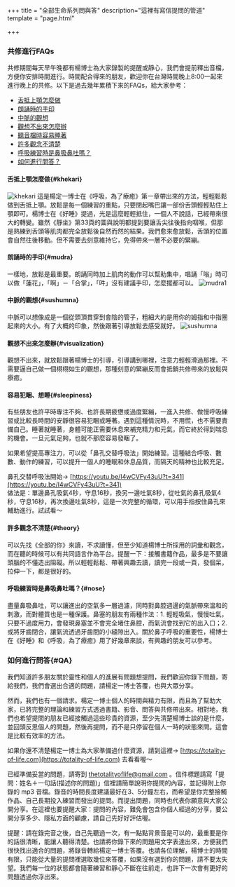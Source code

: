 +++
title = "全部生命系列問與答"
description="這裡有寫信提問的管道"
template = "page.html"

+++

### 共修進行FAQs

共修期間每天早午晚都有楊博士為大家錄製的提醒或靜心，我們會提前釋出音檔，方便你安排時間進行。時間配合得來的朋友，歡迎你在台灣時間晚上8:00一起來進行晚上的共修。以下是過去幾年累積下來的FAQs，給大家參考：
- [舌抵上顎怎麼做](https://totality-of-life.com/qa/#khekari)
- [朗誦時的手印](https://totality-of-life.com/qa/#mudra)
- [中脈的觀想](https://totality-of-life.com/qa/#sushumna)
- [觀想不出來怎麼辦](https://totality-of-life.com/qa/#visualization)
- [聽音檔時容易睡著](https://totality-of-life.com/qa/#sleepiness)
- [許多觀念不清楚](https://totality-of-life.com/qa/#theory)
- [呼吸練習時是鼻吸鼻吐嗎？](https://totality-of-life.com/qa/#nose)
- [如何進行問答？](https://totality-of-life.com/qa/#QA)

#### 舌抵上顎怎麼做{#khekari}
![khekari](https://totality-of-life.com/transfer/khekari_mudra_tip.png)
這是楊定一博士在《呼吸，為了療癒》第一章帶出來的方法，輕輕鬆鬆做到舌抵上顎。放鬆是每一個練習的重點，只要閉起嘴巴讓一部份舌頭輕輕貼住上顎即可。楊博士在《好睡》提過，光是這麼輕輕抵住，一個人不說話，已經帶來很大的轉變。雖然《靜坐》第33頁的圖與說明都提到要讓舌尖往後指向咽喉，但那是熟練到舌頭等肌肉都完全放鬆後自然而然的結果。我們愈來愈放鬆，舌頭的位置會自然往後移動。但不需要去刻意維持它，免得帶來一層不必要的緊繃。

#### 朗誦時的手印{#mudra}

一樣地，放鬆是最重要。朗誦同時加上肌肉的動作可以幫助集中，唱誦「嗡」時可以做「蓮花」，「啊」－「合掌」，「吽」沒有建議手印，怎麼擺都可以。
![mudra1](https://totality-of-life.com/transfer/17_mudra.png)

#### 中脈的觀想{#sushumna}

中脈可以想像成是一個從頭頂貫穿到會陰的管子，粗細大約是用你的姆指和中指圈起來的大小。有了大概的印象，然後跟著引導放鬆去感受就好。
![sushumna](https://totality-of-life.com/transfer/CentralChannel.jpg)

#### 觀想不出來怎麼辦{#visualization}

觀想不出來，就放鬆跟著楊博士的引導，引導講到哪裡，注意力輕輕滑過那裡。不需要逼自己做一個栩栩如生的觀想，那種刻意的緊繃反而會抵銷共修帶來的放鬆與療癒。

#### 容易犯睏、想睡{#sleepiness}

有些朋友也許平時專注不夠、也許長期疲憊或過度緊繃，一進入共修、做慢呼吸練習或比較長時間的安靜很容易犯睏或睡著。遇到這種情況時，不用慌，也不需要責備自己。睡著就睡著，身體可能正需要休息來補充精力和元氣，而它終於得到喘息的機會。一旦元氣足夠，也就不那麼容易發睏了。

如果希望提高專注力，可以從「鼻孔交替呼吸法」開始練習。這種結合呼吸、數數、動作的練習，可以提升一個人的睡眠和休息品質，而隔天的精神也比較充足。

鼻孔交替呼吸法開始→ [https://youtu.be/I4wCVFy43uU?t=341](https://youtu.be/I4wCVFy43uU?t=341)<br>
做法是：單邊鼻孔吸氣4秒，守息16秒，換另一邊吐氣8秒，從吐氣的鼻孔吸氣4秒，守息16秒，再次換邊吐氣8秒，這是一次完整的循環，可以用手指按住鼻孔來輔助進行。試試看～

#### 許多觀念不清楚{#theory}

可以先找《全部的你》來讀，不求讀懂，但至少知道楊博士所採用的詞彙和觀念，而在聽的時候可以有共同語言作為平台。提醒一下：接觸書籍作品，最多是不要讓頭腦的不懂造出阻礙。所以輕輕鬆鬆、帶著興趣去讀，讀完一段或一頁，發個呆，拉伸一下，都是很好的。

#### 呼吸練習時是鼻吸鼻吐嗎？{#nose}

盡量鼻吸鼻吐，可以讓進出的空氣多一層過濾，同時對鼻腔週邊的氣脈帶來溫和的刺激，而對體質也是一種保護。鼻塞的朋友有兩種作法：1. 輕輕吸氣，慢慢吐氣，只要不過度用力，會發現鼻塞並不會完全堵住鼻腔，而氣流會找到它的出入口；2. 或將牙齒閉合，讓氣流透過牙齒間的小縫隙出入。關於鼻子呼吸的重要性，楊博士在《好睡》和《呼吸，為了療癒》用了好幾章來談，有興趣的朋友可以參考。

### 如何進行問答{#QA}

我們知道許多朋友關於靈性和個人的進展有問題想提問，我們歡迎你錄下問題，寄給我們，我們會選出合適的問題，請楊定一博士答覆，也與大眾分享。

然而，我們也有一個請求。楊定一博士個人的時間與精力有限，而且為了幫助大家，已將完整的理論和練習方式透過書籍、影音、問答與共修帶出來。相對地，我們也希望提問的朋友已經接觸過這些珍貴的資源，至少先清楚楊博士談的是什麼，並回頭反思個人的問題，然後再提問，而不是只停留在個人一時的狀態來問。這會是比較有效率的方法。

如果你還不清楚楊定一博士為大家準備過什麼資源，請到這裡→ [https://totality-of-life.com](https://totality-of-life.com) 去看看喔～

已經準備妥當的問題，請寄到 thetotalityoflife@gmail.com 。信件標題請寫「提問：姓名＋一句話(描述你的問題)」信裡請簡單說明你提問的內容，並記得附上你錄的 mp3 音檔。錄音的時間長度建議最好在3、5分鐘左右，而希望是你完整接觸作品、自己長期投入練習而發出的提問。而提出問題，同時也代表你願意與大家公開分享。在這裡也要提醒大家：提問的內容，難免會包含你個人經過的分享，要公開分享多少、隱私方面的顧慮，請自己先好好評估喔。

提醒：請在錄完音之後，自己先聽過一次，有一點點背景音是可以的，最重要是你的話很清晰，能讓人聽得清楚。也請將你錄下來的問題用文字表達出來，方便我們很快找出適合的問題，將錄音轉給楊定一博士答覆。也請各位理解，楊博士的時間有限，只能從大量的提問裡選取幾位來答覆，如果沒有選到你的問題，請不要太失望。我們每一位的狀態都會隨著練習和靜心不斷在往前走，也許下一次會有更好的問題透過你浮出來。


